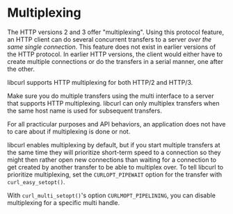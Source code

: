 # Multiplexing

The HTTP versions 2 and 3 offer "multiplexing". Using this protocol feature,
an HTTP client can do several concurrent transfers to a server *over the same
single connection*. This feature does not exist in earlier versions of the
HTTP protocol. In earlier HTTP versions, the client would either have to
create multiple connections or do the transfers in a serial manner, one after
the other.

libcurl supports HTTP multiplexing for both HTTP/2 and HTTP/3.

Make sure you do multiple transfers using the multi interface to a server that
supports HTTP multiplexing. libcurl can only multiplex transfers when the same
host name is used for subsequent transfers.

For all practicular purposes and API behaviors, an application does not have
to care about if multiplexing is done or not.

libcurl enables multiplexing by default, but if you start multiple transfers
at the same time they will prioritize short-term speed to a connection so they
might then rather open new connections than waiting for a connection to get
created by another transfer to be able to multiplex over. To tell libcurl to
prioritize multiplexing, set the `CURLOPT_PIPEWAIT` option for the transfer
with `curl_easy_setopt()`.

With `curl_multi_setopt()`'s option `CURLMOPT_PIPELINING`, you can disable
multiplexing for a specific multi handle.
